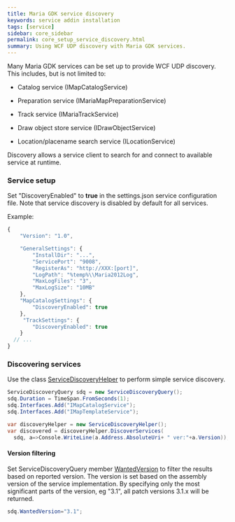 ```yaml
---
title: Maria GDK service discovery
keywords: service addin installation
tags: [service]
sidebar: core_sidebar
permalink: core_setup_service_discovery.html
summary: Using WCF UDP discovery with Maria GDK services. 
---
```


Many Maria GDK services can be set up to provide WCF UDP discovery. This includes, but is not limited to:

*  Catalog service (IMapCatalogService)

*  Preparation service (IMariaMapPreparationService)

*  Track service (IMariaTrackService)

*  Draw object store service (IDrawObjectService)

*  Location/placename search service (ILocationService)

Discovery allows a service client to search for and connect to available service at runtime.
   
### Service setup

Set "DiscoveryEnabled" to **true** in the settings.json service configuration file. Note that service discovery is disabled by default for all services.

Example:

```javascript
{
    "Version": "1.0",

    "GeneralSettings": {
        "InstallDir": "...",
        "ServicePort": "9008",
        "RegisterAs": "http://XXX:[port]",
        "LogPath": "%temp%\\Maria2012Log",
        "MaxLogFiles": "3",
        "MaxLogSize": "10MB"
    },
    "MapCatalogSettings": {
        "DiscoveryEnabled": true
    },
	 "TrackSettings": {
        "DiscoveryEnabled": true
    }
  // ...
}
```

### Discovering services

Use the class [ServiceDiscoveryHelper](http://support.teleplanglobe.com/mariagdkdoc/html/CB808DC3.htm) to perform simple service discovery. 

```csharp
ServiceDiscoveryQuery sdq = new ServiceDiscoveryQuery();
sdq.Duration = TimeSpan.FromSeconds(1);
sdq.Interfaces.Add("IMapCatalogService");
sdq.Interfaces.Add("IMapTemplateService");

var discoveryHelper = new ServiceDiscoveryHelper();
var discovered = discoveryHelper.DiscoverServices(
  sdq, a=>Console.WriteLine(a.Address.AbsoluteUri+ " ver:"+a.Version));
```

#### Version filtering

Set ServiceDiscoveryQuery member [WantedVersion](http://support.teleplanglobe.com/mariagdkdoc/html/98B62DCB.htm) to filter the results based on reported version. The version is set based on the assembly version of the service implementation. By specifying only the most significant parts of the version, eg "3.1", all patch versions 3.1.x will be returned.

```csharp
sdq.WantedVersion="3.1";
```

